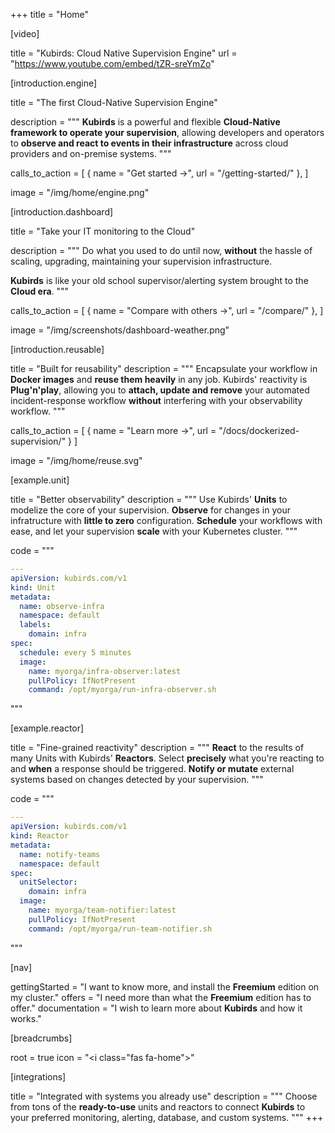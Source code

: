 +++
title = "Home"

[video]

title = "Kubirds: Cloud Native Supervision Engine"
url = "https://www.youtube.com/embed/tZR-sreYmZo"

[introduction.engine]

title = "The first Cloud-Native Supervision Engine"

description = """
**Kubirds** is a powerful and flexible **Cloud-Native framework to operate your
supervision**, allowing developers and operators to **observe and react to events
in their infrastructure** across cloud providers and on-premise systems.
"""

calls_to_action = [
  { name = "Get started &rarr;", url = "/getting-started/" },
]

image = "/img/home/engine.png"

[introduction.dashboard]

title = "Take your IT monitoring to the Cloud"

description = """
Do what you used to do until now, **without** the hassle of scaling, upgrading,
maintaining your supervision infrastructure.

**Kubirds** is like your old school supervisor/alerting system brought to
the **Cloud era**.
"""

calls_to_action = [
  { name = "Compare with others &rarr;", url = "/compare/" },
]

image = "/img/screenshots/dashboard-weather.png"

[introduction.reusable]

title = "Built for reusability"
description = """
Encapsulate your workflow in **Docker images** and **reuse them heavily** in
any job. Kubirds' reactivity is **Plug'n'play**, allowing you to **attach,
update and remove** your automated incident-response workflow **without**
interfering with your observability workflow.
"""

calls_to_action = [
  { name = "Learn more &rarr;", url = "/docs/dockerized-supervision/" }
]

image = "/img/home/reuse.svg"

[example.unit]

title = "Better observability"
description = """
Use Kubirds' **Units** to modelize the core of your supervision. **Observe** for
changes in your infratructure with **little to zero** configuration.
**Schedule** your workflows with ease, and let your supervision **scale** with
your Kubernetes cluster.
"""

code = """
```yaml
---
apiVersion: kubirds.com/v1
kind: Unit
metadata:
  name: observe-infra
  namespace: default
  labels:
    domain: infra
spec:
  schedule: every 5 minutes
  image:
    name: myorga/infra-observer:latest
    pullPolicy: IfNotPresent
    command: /opt/myorga/run-infra-observer.sh
```
"""

[example.reactor]

title = "Fine-grained reactivity"
description = """
**React** to the results of many Units with Kubirds' **Reactors**. Select
**precisely** what you're reacting to and **when** a response should be
triggered. **Notify or mutate** external systems based on changes detected by
your supervision.
"""

code = """
```yaml
---
apiVersion: kubirds.com/v1
kind: Reactor
metadata:
  name: notify-teams
  namespace: default
spec:
  unitSelector:
    domain: infra
  image:
    name: myorga/team-notifier:latest
    pullPolicy: IfNotPresent
    command: /opt/myorga/run-team-notifier.sh
```
"""

[nav]

gettingStarted = "I want to know more, and install the **Freemium** edition on my cluster."
offers = "I need more than what the **Freemium** edition has to offer."
documentation = "I wish to learn more about **Kubirds** and how it works."

[breadcrumbs]

root = true
icon = "<i class=\"fas fa-home\"></i>"

[integrations]

title = "Integrated with systems you already use"
description = """
Choose from tons of the **ready-to-use** units and reactors to connect
**Kubirds** to your preferred monitoring, alerting, database, and custom
systems.
"""
+++
